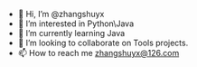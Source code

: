 - 👋 Hi, I’m @zhangshuyx
- 👀 I’m interested in Python\Java
- 🌱 I’m currently learning Java
- 💞️ I’m looking to collaborate on Tools projects. 
- 📫 How to reach me zhangshuyx@126.com

<!---
zhangshuyx/zhangshuyx is a ✨ special ✨ repository because its `README.md` (this file) appears on your GitHub profile.
You can click the Preview link to take a look at your changes.
--->
